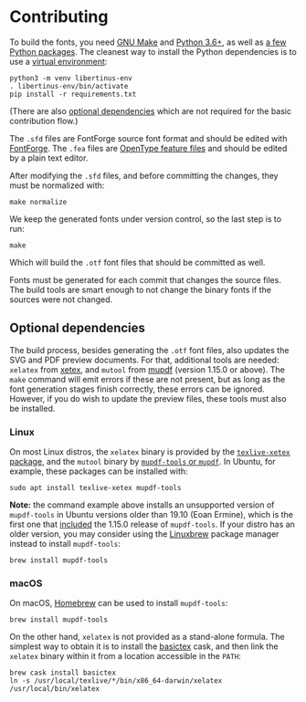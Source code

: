 # Contributing

To build the fonts, you need [GNU Make][make] and [Python 3.6+][python], as well as [a few Python packages](requirements.txt).
The cleanest way to install the Python dependencies is to use a [virtual environment][venv]:

    python3 -m venv libertinus-env
    . libertinus-env/bin/activate
    pip install -r requirements.txt

(There are also [optional dependencies](#optional-dependencies) which are not required for the basic contribution flow.)

The `.sfd` files are FontForge source font format and should be edited with [FontForge][fontforge].
The `.fea` files are [OpenType feature files][fea] and should be edited by a plain text editor.

After modifying the `.sfd` files, and before committing the changes, they must be normalized with:

    make normalize

We keep the generated fonts under version control, so the last step is to run:

    make

Which will build the `.otf` font files that should be committed as well.

Fonts must be generated for each commit that changes the source files.
The build tools are smart enough to not change the binary fonts if the sources were not changed.

## Optional dependencies

The build process, besides generating the `.otf` font files, also updates the SVG and PDF preview documents.
For that, additional tools are needed: `xelatex` from [xetex][], and `mutool` from [mupdf][] (version 1.15.0 or above).
The `make` command will emit errors if these are not present, but as long as the font generation stages finish correctly, these errors can be ignored.
However, if you do wish to update the preview files, these tools must also be installed.

### Linux

On most Linux distros, the `xelatex` binary is provided by the [`texlive-xetex` package][repology-xetex], and the `mutool` binary by [`mupdf-tools` or `mupdf`][repology-mupdf].
In Ubuntu, for example, these packages can be installed with:

    sudo apt install texlive-xetex mupdf-tools
    
**Note:** the command example above installs an unsupported version of `mupdf-tools` in Ubuntu versions older than 19.10 (Eoan Ermine), which is the first one that [included][ubuntu-mupdf] the 1.15.0 release of `mupdf-tools`.
If your distro has an older version, you may consider using the [Linuxbrew][] package manager instead to install `mupdf-tools`:

    brew install mupdf-tools

### macOS

On macOS, [Homebrew][] can be used to install `mupdf-tools`:

    brew install mupdf-tools

On the other hand, `xelatex` is not provided as a stand-alone formula.
The simplest way to obtain it is to install the [basictex][] cask, and then link the `xelatex` binary within it from a location accessible in the `PATH`:

    brew cask install basictex
    ln -s /usr/local/texlive/*/bin/x86_64-darwin/xelatex /usr/local/bin/xelatex

[make]: https://www.gnu.org/software/make/
[python]: https://www.python.org
[venv]: https://packaging.python.org/guides/installing-using-pip-and-virtual-environments/
[fontforge]: https://fontforge.org
[fea]: https://adobe-type-tools.github.io/afdko/OpenTypeFeatureFileSpecification.html
[xetex]: http://xetex.sourceforge.net
[mupdf]: https://mupdf.com
[repology-xetex]: https://repology.org/project/texlive:xetex/versions
[repology-mupdf]: https://repology.org/project/mupdf/versions
[ubuntu-mupdf]: https://packages.ubuntu.com/eoan/mupdf-tools
[linuxbrew]: https://docs.brew.sh/Homebrew-on-Linux
[homebrew]: https://brew.sh
[basictex]: https://formulae.brew.sh/cask/basictex

